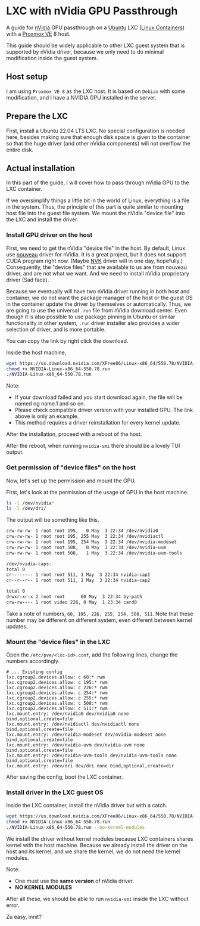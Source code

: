 # LXC with nVidia GPU Passthrough

A guide for [nVidia](https://www.nvidia.com/) GPU passthrough on a [Ubuntu](https://ubuntu.com/) LXC ([Linux Containers](https://linuxcontainers.org/)) with a [Proxmox VE](https://www.proxmox.com/en/proxmox-virtual-environment/overview) 8 host.

This guide should be widely applicable to other LXC guest system that is supported by nVidia driver, because we only need to do minimal modification inside the guest system.

## Host setup

I am using `Proxmox VE 8` as the LXC host. It is based on `Debian` with some modification, and I have a NVIDIA GPU installed in the server.

## Prepare the LXC

First, install a Ubuntu 22.04 LTS LXC. No special configuration is needed here, besides making sure that enough disk space is given to the container so that the huge driver (and other nVidia components) will not overflow the entire disk.

## Actual installation

In this part of the guide, I will cover how to pass through nVidia GPU to the LXC container.

If we oversimplify things a little bit in the world of Linux, everything is a file in the system. Thus, the principle of this part is quite similar to mounting host file into the guest file system. We mount the nVidia "device file" into the LXC and install the driver.

### Install GPU driver on the host

First, we need to get the nVidia "device file" in the host. By default, Linux use [nouveau](https://nouveau.freedesktop.org/) driver for nVidia. It is a great project, but it does not support CUDA program right now. (Maybe [NVK](https://docs.mesa3d.org/drivers/nvk.html) driver will in one day, hopefully.) Consequently, the "device files" that are available to us are from nouveau driver, and are not what we want. And we need to install nVidia proprietary driver (Sad face).

Because we eventually will have two nVidia driver running in both host and container, we do not want the package manager of the host or the guest OS in the container update the driver by themselves or automatically. Thus, we are going to use the universal `.run` file from nVidia download center. Even though it is also possible to use package pinning in Ubuntu or similar functionality in other system, `.run` driver installer also provides a wider selection of driver, and is more portable.

You can copy the link by right click the download.

Inside the host machine,

```bash
wget https://us.download.nvidia.com/XFree86/Linux-x86_64/550.78/NVIDIA-Linux-x86_64-550.78.run
chmod +x NVIDIA-Linux-x86_64-550.78.run
./NVIDIA-Linux-x86_64-550.78.run
```

Note:

- If your download failed and you start download again, the file will be named og name.1 and so on.
- Please check compatible driver version with your installed GPU. The link above is only an example.
- This method requires a driver reinstallation for every kernel update.

After the installation, proceed with a reboot of the host.

After the reboot, when running `nvidia-smi` there should be a lovely TUI output.

### Get permission of "device files" on the host

Now, let's set up the permission and mount the GPU.

First, let's look at the permission of the usage of GPU in the host machine.

```bash
ls -l /dev/nvidia*
ls -l /dev/dri/
```

The output will be something like this.

```bash
crw-rw-rw- 1 root root 195,   0 May  3 22:34 /dev/nvidia0
crw-rw-rw- 1 root root 195, 255 May  3 22:34 /dev/nvidiactl
crw-rw-rw- 1 root root 195, 254 May  3 22:34 /dev/nvidia-modeset
crw-rw-rw- 1 root root 508,   0 May  3 22:34 /dev/nvidia-uvm
crw-rw-rw- 1 root root 508,   1 May  3 22:34 /dev/nvidia-uvm-tools

/dev/nvidia-caps:
total 0
cr-------- 1 root root 511, 1 May  3 22:34 nvidia-cap1
cr--r--r-- 1 root root 511, 2 May  3 22:34 nvidia-cap2

total 0
drwxr-xr-x 2 root root      60 May  3 22:34 by-path
crw-rw---- 1 root video 226, 0 May  1 23:34 card0
```


Take a note of numbers, `60, 195, 226, 255, 254, 508, 511`. Note that these number may be different on different system, even different between kernel updates.

### Mount the "device files" in the LXC

Open the `/etc/pve/<lxc-id>.conf`, add the following lines, change the numbers accordingly.

```config
# ... Existing config
lxc.cgroup2.devices.allow: c 60:* rwm
lxc.cgroup2.devices.allow: c 195:* rwm
lxc.cgroup2.devices.allow: c 226:* rwm
lxc.cgroup2.devices.allow: c 254:* rwm
lxc.cgroup2.devices.allow: c 255:* rwm
lxc.cgroup2.devices.allow: c 508:* rwm
lxc.cgroup2.devices.allow: c 511:* rwm
lxc.mount.entry: /dev/nvidia0 dev/nvidia0 none bind,optional,create=file
lxc.mount.entry: /dev/nvidiactl dev/nvidiactl none bind,optional,create=file
lxc.mount.entry: /dev/nvidia-modeset dev/nvidia-modeset none bind,optional,create=file
lxc.mount.entry: /dev/nvidia-uvm dev/nvidia-uvm none bind,optional,create=file
lxc.mount.entry: /dev/nvidia-uvm-tools dev/nvidia-uvm-tools none bind,optional,create=file
lxc.mount.entry: /dev/dri dev/dri none bind,optional,create=dir
```

After saving the config, boot the LXC container.

### Install driver in the LXC guest OS

Inside the LXC container, install the nVidia driver but with a catch.

```bash
wget https://us.download.nvidia.com/XFree86/Linux-x86_64/550.78/NVIDIA-Linux-x86_64-550.78.run
chmod +x NVIDIA-Linux-x86_64-550.78.run
./NVIDIA-Linux-x86_64-550.78.run --no-kernel-modules
```

We install the driver without kernel modules because LXC containers shares kernel with the host machine. Because we already install the driver on the host and its kernel, and we share the kernel, we do not need the kernel modules.

Note:

- One must use the **same version** of nVidia driver.
- **NO KERNEL MODULES**

After all these, we should be able to run `nvidia-smi` inside the LXC without error.

Zu easy, innit?
